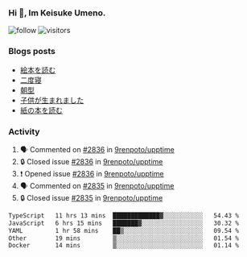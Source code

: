 ### Hi 👋, Im Keisuke Umeno.

<!--
**9renpoto/9renpoto** is a ✨ _special_ ✨ repository because its `README.md` (this file) appears on your GitHub profile.

Here are some ideas to get you started:

- 🔭 I’m currently working on ...
- 🌱 I’m currently learning ...
- 👯 I’m looking to collaborate on ...
- 🤔 I’m looking for help with ...
- 💬 Ask me about ...
- 📫 How to reach me: ...
- 😄 Pronouns: ...
- ⚡ Fun fact: ...
-->

![follow](https://img.shields.io/github/followers/9renpoto?label=Follow&style=social)
![visitors](https://komarev.com/ghpvc/?username=9renpoto&label=Profile%20views&color=0e75b6&style=flat)

### Blogs posts

<!-- BLOG-POST-LIST:START -->
- [絵本を読む](https://9renpoto.win/entry/2024/07/26/picture_book)
- [二度寝](https://9renpoto.win/entry/2024/07/18/going_back_to_sleep)
- [朝型](https://9renpoto.win/entry/2024/05/29/im-an-early)
- [子供が生まれました](https://9renpoto.win/entry/2024/04/18/hello-world)
- [紙の本を読む](https://9renpoto.win/entry/2024/02/25/reading-papar-book)
<!-- BLOG-POST-LIST:END -->

### Activity

<!--START_SECTION:activity-->
1. 🗣 Commented on [#2836](https://github.com/9renpoto/upptime/issues/2836#issuecomment-2254891569) in [9renpoto/upptime](https://github.com/9renpoto/upptime)
2. 🔒 Closed issue [#2836](https://github.com/9renpoto/upptime/issues/2836) in [9renpoto/upptime](https://github.com/9renpoto/upptime)
3. ❗ Opened issue [#2836](https://github.com/9renpoto/upptime/issues/2836) in [9renpoto/upptime](https://github.com/9renpoto/upptime)
4. 🗣 Commented on [#2835](https://github.com/9renpoto/upptime/issues/2835#issuecomment-2254870808) in [9renpoto/upptime](https://github.com/9renpoto/upptime)
5. 🔒 Closed issue [#2835](https://github.com/9renpoto/upptime/issues/2835) in [9renpoto/upptime](https://github.com/9renpoto/upptime)
<!--END_SECTION:activity-->

<!--START_SECTION:waka-->

```txt
TypeScript   11 hrs 13 mins  █████████████▓░░░░░░░░░░░   54.43 %
JavaScript   6 hrs 15 mins   ███████▓░░░░░░░░░░░░░░░░░   30.32 %
YAML         1 hr 58 mins    ██▒░░░░░░░░░░░░░░░░░░░░░░   09.54 %
Other        19 mins         ▒░░░░░░░░░░░░░░░░░░░░░░░░   01.54 %
Docker       14 mins         ▒░░░░░░░░░░░░░░░░░░░░░░░░   01.14 %
```

<!--END_SECTION:waka-->
